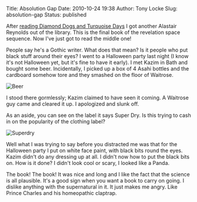 Title: Absolution Gap
Date: 2010-10-24 19:38
Author: Tony Locke
Slug: absolution-gap
Status: published

After [reading Diamond Dogs and
Turquoise Days]({filename}/2007/diamond-dogs-turquoise-days.md) I got another Alastair
Reynolds out of the library. This is the final book of the revelation space sequence.
Now I've just got to read the middle one!

People say he's a Gothic writer. What does that mean? Is it people who put black stuff
around their eyes? I went to a Halloween party last night (I know it's not Halloween
yet, but it's fine to have it early). I met Kazim in Bath and bought some beer.
Incidentally, I picked up a box of 4 Asahi bottles and the cardboard somehow tore and
they smashed on the floor of Waitrose.

![Beer]({static}/images/2010/28647_p.jpg)

I stood there gormlessly; Kazim claimed to have seen it coming. A Waitrose guy came and
cleared it up. I apologized and slunk off.

As an aside, you can see on the label it says Super Dry. Is this trying to cash in on
the popularity of the clothing label?

![Superdry]({static}/images/2010/superdry.png)

Well what I was trying to say before you distracted me was that for the Halloween party I put on white face paint, with black bits round the eyes. Kazim didn't do any dressing up at all. I didn't now how to put the black bits on. How is it done? I didn't look cool or scary, I looked like a Panda.

The book! The book! It was nice and long and I like the fact that the science is all plausible. It's a good sign when you want a book to carry on going. I dislike anything with the supernatural in it. It just makes me angry. Like Prince Charles and his homeopathic claptrap.
